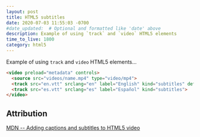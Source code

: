 ```yaml
---
layout: post
title: HTML5 subtitles
date: 2020-07-03 11:55:03 -0700
#date_updated:  # Optional and formatted like 'date' above
description: Example of using `track` and `video` HTML5 elements
time_to_live: 1800
category: html5
---
```




Example of using `track` and `video` HTML5 elements...


```html
<video preload="metadata" controls>
  <source src="videos/name.mp4" type="video/mp4">
  <track src="en.vtt" srclang="en" label="English" kind="subtitles" default>
  <track src="es.vtt" srclang="es" label="Español" kind="subtitles">
</video>
```


## Attribution
[heading__attribution]: #attribution


[MDN -- Adding captions and subtitles to HTML5 video](https://developer.mozilla.org/en-US/docs/Web/Guide/Audio_and_video_delivery/Adding_captions_and_subtitles_to_HTML5_video)
